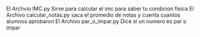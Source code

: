 El Archvio IMC.py Sirve para calcular el imc para saber tu condicion fisica
El Archivo calcular_notas.py saca el promedio de notas y cuenta cuantos alumnos aprobaron 
El Archivo par_o_impar.py Dice si un numero es par o impar